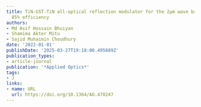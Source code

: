 ```yaml
---
title: TiN-GST-TiN all-optical reflection modulator for the 2μm wave band reaching
  85% efficiency
authors:
- Md Asif Hossain Bhuiyan
- Shamima Akter Mitu
- Sajid Muhaimin Choudhury
date: '2022-01-01'
publishDate: '2025-03-27T19:18:00.495689Z'
publication_types:
- article-journal
publication: '*Applied Optics*'
tags:
- J
links:
- name: URL
  url: https://doi.org/10.1364/AO.470247
---
```

